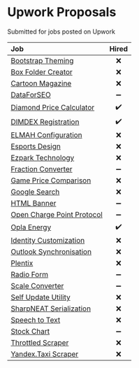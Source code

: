 # Upwork Proposals
Submitted for jobs posted on Upwork

|Job|Hired|
|:--|:---:|
|[Bootstrap Theming](BootstrapTheming)|:x:|
|[Box Folder Creator](BoxFolderCreator)|:x:|
|[Cartoon Magazine](CartoonMagazine)|:x:|
|[DataForSEO](DataForSeo)|:heavy_minus_sign:|
|[Diamond Price Calculator](DiamondPriceCalculator)|:heavy_check_mark:|
|[DIMDEX Registration](DimdexRegistration)|:heavy_check_mark:|
|[ELMAH Configuration](ElmahConfiguration)|:x:|
|[Esports Design](EsportsDesign)|:x:|
|[Ezpark Technology](EzparkTechnology)|:x:|
|[Fraction Converter](FractionConverter)|:heavy_minus_sign:|
|[Game Price Comparison](GamePriceComparison)|:x:|
|[Google Search](GoogleSearch)|:x:|
|[HTML Banner](HtmlBanner)|:heavy_minus_sign:|
|[Open Charge Point Protocol](OpenChargePointProtocol)|:heavy_minus_sign:|
|[Opla Energy](OplaEnergy)|:heavy_check_mark:|
|[Identity Customization](IdentityCustomization)|:x:|
|[Outlook Synchronisation](OutlookSynchronisation)|:x:|
|[Plentix](Plentix)|:x:|
|[Radio Form](RadioForm)|:heavy_minus_sign:|
|[Scale Converter](ScaleConverter)|:heavy_minus_sign:|
|[Self Update Utility](SelfUpdateUtility)|:x:|
|[SharpNEAT Serialization](SharpNeatSerialization)|:x:|
|[Speech to Text](SpeechToText)|:x:|
|[Stock Chart](StockChart)|:heavy_minus_sign:|
|[Throttled Scraper](ThrottledScraper)|:x:|
|[Yandex.Taxi Scraper](YandexTaxiScraper)|:x:|
